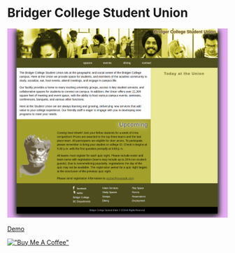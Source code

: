 # Bridger College Student Union

[![Bridger](assets/bridgercollegestudentunion.png)](https://hesbon-osoro.github.io/Bridger-College-Student-Union)

[Demo](https://hesbon-osoro.github.io/Bridger-College-Student-Union)

[!["Buy Me A Coffee"](https://www.buymeacoffee.com/assets/img/custom_images/orange_img.png)](https://www.buymeacoffee.com/wazimu)
